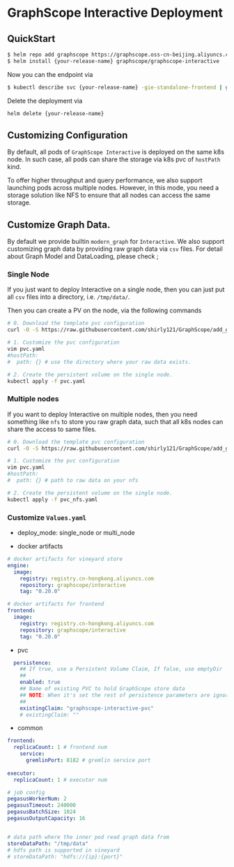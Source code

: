 # GraphScope Interactive Deployment

## QuickStart

```bash
$ helm repo add graphscope https://graphscope.oss-cn-beijing.aliyuncs.com/charts/
$ helm install {your-release-name} graphscope/graphscope-interactive
```

Now you can the endpoint via
```bash
$ kubectl describe svc {your-release-name} -gie-standalone-frontend | grep "Endpoints:" | awk -F' ' '{print $2}'
```

Delete the deployment via 
```bash
helm delete {your-release-name}
```

## Customizing Configuration

By default, all pods of `GraphScope Interactive` is deployed on the same k8s node.
In such case, all pods can share the storage via k8s pvc of `hostPath` kind.

To offer higher throughput and query performance, we also support launching pods across multiple nodes. However, in this mode, you need a storage solution like NFS to ensure that all nodes can access the same storage.


## Customize Graph Data.

By default we provide builtin `modern_graph` for `Interactive`. We also support customizing graph data by providing raw graph data via `csv` files. 
For detail about Graph Model and DataLoading, please check []();

### Single Node

If you just want to deploy Interactive on a single node, then you can just put all `csv` files into a directory, i.e. `/tmp/data/`.

Then you can create a PV on the node, via the following commands
```bash
# 0. Download the template pvc configuration
curl -O -S https://raw.githubusercontent.com/shirly121/GraphScope/add_gie_deploy/charts/gie-standalone/tools/pvc_hostpath.yaml

# 1. Customize the pvc configuration
vim pvc.yaml
#hostPath:
#  path: {} # use the directory where your raw data exists.

# 2. Create the persistent volume on the single node.
kubectl apply -f pvc.yaml
```

### Multiple nodes

If you want to deploy Interactive on multiple nodes, then you need something like `nfs` to store you raw graph data, such that all k8s nodes can share the access to same files.

```bash
# 0. Download the template pvc configuration
curl -O -S https://raw.githubusercontent.com/shirly121/GraphScope/add_gie_deploy/charts/gie-standalone/tools/pvc_hostpath.yaml

# 1. Customize the pvc configuration
vim pvc.yaml
#hostPath:
#  path: {} # path to raw data on your nfs

# 2. Create the persistent volume on the single node.
kubectl apply -f pvc_nfs.yaml
```

### Customize `Values.yaml`

- deploy_mode: single_node or multi_node

- docker artifacts

```yaml
# docker artifacts for vineyard store
engine:
  image:
    registry: registry.cn-hongkong.aliyuncs.com
    repository: graphscope/interactive
    tag: "0.20.0"

# docker artifacts for frontend
frontend:
  image:
    registry: registry.cn-hongkong.aliyuncs.com
    repository: graphscope/interactive
    tag: "0.20.0"
```

- pvc

```yaml
  persistence:
    ## If true, use a Persistent Volume Claim, If false, use emptyDir
    ##
    enabled: true
    ## Name of existing PVC to hold GraphScope store data
    ## NOTE: When it's set the rest of persistence parameters are ignored
    ##
    existingClaim: "graphscope-interactive-pvc"
    # existingClaim: ""
```

- common

```yaml
frontend:
  replicaCount: 1 # frontend num
    service:
      gremlinPort: 8182 # gremlin service port
    
executor:
  replicaCount: 1 # executor num

# job config
pegasusWorkerNum: 2
pegasusTimeout: 240000
pegasusBatchSize: 1024
pegasusOutputCapacity: 16


# data path where the inner pod read graph data from
storeDataPath: "/tmp/data"
# hdfs path is supported in vineyard
# storeDataPath: "hdfs://{ip}:{port}"
```
